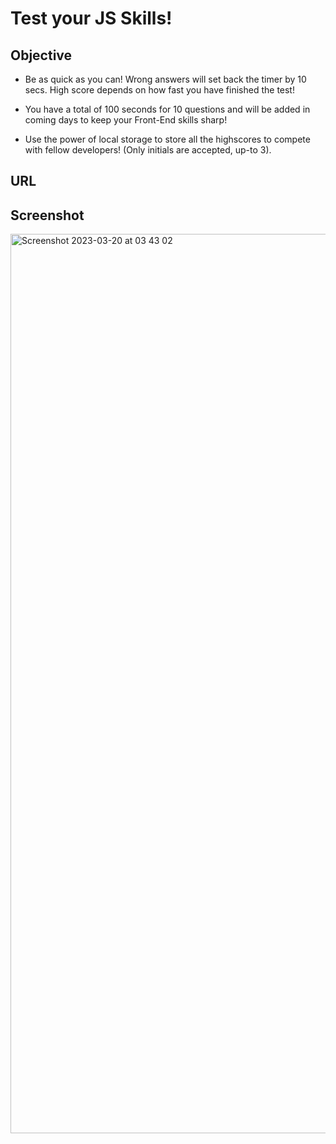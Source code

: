 # Test your JS Skills!

## Objective

- Be as quick as you can! Wrong answers will set back the timer by 10 secs. High score depends on how fast you have finished the test!

- You have a total of 100 seconds for 10 questions and will be added in coming days to keep your Front-End skills sharp!

- Use the power of local storage to store all the highscores to compete with fellow developers! (Only initials are accepted, up-to 3).

## URL


  
## Screenshot

<img width="1439" alt="Screenshot 2023-03-20 at 03 43 02" src="https://user-images.githubusercontent.com/85549330/226212763-9391c7ff-315c-48d5-87dc-e8e462aa1086.png">
